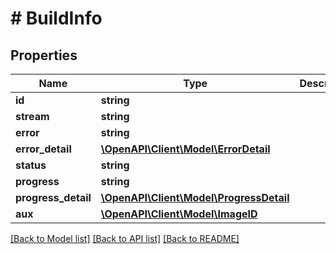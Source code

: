 # # BuildInfo

## Properties

Name | Type | Description | Notes
------------ | ------------- | ------------- | -------------
**id** | **string** |  | [optional] 
**stream** | **string** |  | [optional] 
**error** | **string** |  | [optional] 
**error_detail** | [**\OpenAPI\Client\Model\ErrorDetail**](ErrorDetail.md) |  | [optional] 
**status** | **string** |  | [optional] 
**progress** | **string** |  | [optional] 
**progress_detail** | [**\OpenAPI\Client\Model\ProgressDetail**](ProgressDetail.md) |  | [optional] 
**aux** | [**\OpenAPI\Client\Model\ImageID**](ImageID.md) |  | [optional] 

[[Back to Model list]](../../README.md#documentation-for-models) [[Back to API list]](../../README.md#documentation-for-api-endpoints) [[Back to README]](../../README.md)


